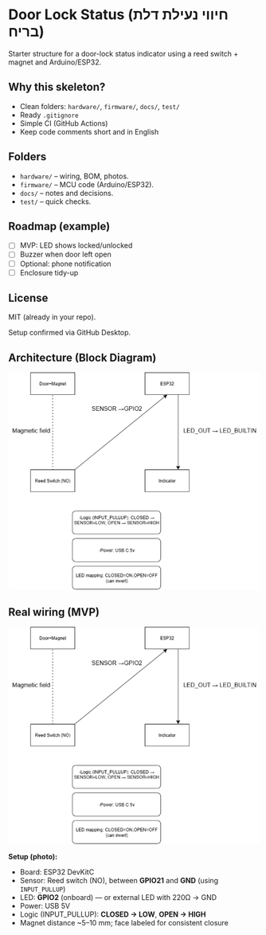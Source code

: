# Door Lock Status (חיווי נעילת דלת בריח)

Starter structure for a door-lock status indicator using a reed switch + magnet and Arduino/ESP32.

## Why this skeleton?
- Clean folders: `hardware/`, `firmware/`, `docs/`, `test/`
- Ready `.gitignore`
- Simple CI (GitHub Actions)
- Keep code comments short and in English

## Folders
- `hardware/` – wiring, BOM, photos.
- `firmware/` – MCU code (Arduino/ESP32).
- `docs/` – notes and decisions.
- `test/` – quick checks.

## Roadmap (example)
- [ ] MVP: LED shows locked/unlocked
- [ ] Buzzer when door left open
- [ ] Optional: phone notification
- [ ] Enclosure tidy-up

## License
MIT (already in your repo).

Setup confirmed via GitHub Desktop.

## Architecture (Block Diagram)
![Block diagram](hardware/door-lock-wiring.png)

## Real wiring (MVP)
![Real wiring – ESP32 DevKitC, reed on GPIO21 to GND, LED on GPIO2](hardware/door-lock-wiring.png)

**Setup (photo):**
- Board: ESP32 DevKitC
- Sensor: Reed switch (NO), between **GPIO21** and **GND** (using `INPUT_PULLUP`)
- LED: **GPIO2** (onboard) — or external LED with 220Ω → GND
- Power: USB 5V
- Logic (INPUT_PULLUP): **CLOSED → LOW**, **OPEN → HIGH**
- Magnet distance ~5–10 mm; face labeled for consistent closure


